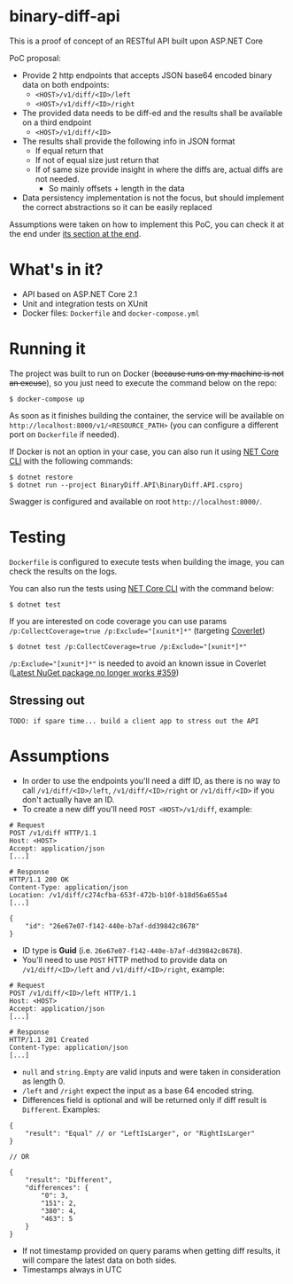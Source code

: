 # binary-diff-api

This is a proof of concept of an RESTful API built upon ASP.NET Core

PoC proposal:

- Provide 2 http endpoints that accepts JSON base64 encoded binary data on both
  endpoints:
  - `<HOST>/v1/diff/<ID>/left`
  - `<HOST>/v1/diff/<ID>/right`
- The provided data needs to be diff-ed and the results shall be available on a third endpoint
  - `<HOST>/v1/diff/<ID>`
- The results shall provide the following info in JSON format
  - If equal return that
  - If not of equal size just return that
  - If of same size provide insight in where the diffs are, actual diffs are not needed.
    - So mainly offsets + length in the data
- Data persistency implementation is not the focus, but should implement the correct abstractions so it can be easily replaced

Assumptions were taken on how to implement this PoC, you can check it at the end under [its section at the end](#Assumptions).

# What's in it?

- API based on ASP.NET Core 2.1
- Unit and integration tests on XUnit
- Docker files: `Dockerfile` and `docker-compose.yml`

# Running it

The project was built to run on Docker (~~because runs on my machine is not an excuse~~), so you just need to execute the command below on the repo:

```
$ docker-compose up
```

As soon as it finishes building the container, the service will be available on `http://localhost:8000/v1/<RESOURCE_PATH>` (you can configure a different port on `Dockerfile` if needed).

If Docker is not an option in your case, you can also run it using [NET Core CLI](https://docs.microsoft.com/en-us/dotnet/core/tools/?tabs=netcore2x) with the following commands:

```
$ dotnet restore
$ dotnet run --project BinaryDiff.API\BinaryDiff.API.csproj
```

Swagger is configured and available on root `http://localhost:8000/`.

# Testing

`Dockerfile` is configured to execute tests when building the image, you can check the results on the logs.

You can also run the tests using [NET Core CLI](https://docs.microsoft.com/en-us/dotnet/core/tools/?tabs=netcore2x) with the command below:

```
$ dotnet test
```

If you are interested on code coverage you can use params `/p:CollectCoverage=true /p:Exclude="[xunit*]*"` (targeting [Coverlet](https://github.com/tonerdo/coverlet))

```
$ dotnet test /p:CollectCoverage=true /p:Exclude="[xunit*]*"
```

`/p:Exclude="[xunit*]*"` is needed to avoid an known issue in Coverlet ([Latest NuGet package no longer works #359](https://github.com/tonerdo/coverlet/issues/359))

## Stressing out

```
TODO: if spare time... build a client app to stress out the API
```

# Assumptions

- In order to use the endpoints you'll need a diff ID, as there is no way to call `/v1/diff/<ID>/left`, `/v1/diff/<ID>/right` or `/v1/diff/<ID>` if you don't actually have an ID.
- To create a new diff you'll need `POST <HOST>/v1/diff`, example:

```
# Request
POST /v1/diff HTTP/1.1
Host: <HOST>
Accept: application/json
[...]

# Response
HTTP/1.1 200 OK
Content-Type: application/json
Location: /v1/diff/c274cfba-653f-472b-b10f-b18d56a655a4
[...]

{
    "id": "26e67e07-f142-440e-b7af-dd39842c8678"
}
```

- ID type is **Guid** (i.e. `26e67e07-f142-440e-b7af-dd39842c8678`).
- You'll need to use `POST` HTTP method to provide data on `/v1/diff/<ID>/left` and `/v1/diff/<ID>/right`, example:

```
# Request
POST /v1/diff/<ID>/left HTTP/1.1
Host: <HOST>
Accept: application/json
[...]

# Response
HTTP/1.1 201 Created
Content-Type: application/json
[...]
```

- `null` and `string.Empty` are valid inputs and were taken in consideration as length 0.
- `/left` and `/right` expect the input as a base 64 encoded string.
- Differences field is optional and will be returned only if diff result is `Different`. Examples:

```
{
    "result": "Equal" // or "LeftIsLarger", or "RightIsLarger"
}

// OR

{
    "result": "Different",
    "differences": {
        "0": 3,
        "151": 2,
        "380": 4,
        "463": 5
    }
}
```

- If not timestamp provided on query params when getting diff results, it will compare the latest data on both sides.
- Timestamps always in UTC
